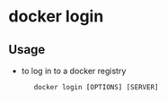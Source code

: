 # docker login


## Usage
 - to log in to a docker registry

          docker login [OPTIONS] [SERVER]